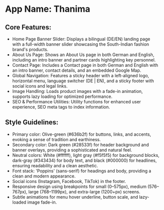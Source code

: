 # **App Name**: Thanima

## Core Features:

- Home Page Banner Slider: Displays a bilingual (DE/EN) landing page with a full-width banner slider showcasing the South-Indian fashion brand's products.
- About Us Page: Shows an About Us page in both German and English, including an intro banner and partner cards highlighting key personnel.
- Contact Page: Includes a Contact page in both German and English with an intro banner, contact details, and an embedded Google Map.
- Global Navigation: Features a sticky header with a left-aligned logo, horizontal menu, language switcher (DE | EN), and a sticky footer with social icons and legal links.
- Image Handling: Loads product images with a fade-in animation, supports lazy loading for optimized performance.
- SEO & Performance Utilities: Utility functions for enhanced user experience, SEO meta tags to index information.

## Style Guidelines:

- Primary color: Olive-green (#636b2f) for buttons, links, and accents, evoking a sense of tradition and earthiness.
- Secondary color: Dark green (#28533f) for header background and banner overlays, providing a sophisticated and natural feel.
- Neutral colors: White (#ffffff), light gray (#f5f5f5) for background blocks, dark-gray (#343434) for body text, and black (#000000) for headlines, ensuring readability and a clean aesthetic.
- Font stack: 'Poppins' (sans-serif) for headings and body, providing a clean and modern appearance.
- Social icons (Instagram, Facebook, TikTok) in the footer.
- Responsive design using breakpoints for small (0–575px), medium (576–767px), large (768–1199px), and extra-large (1200+px) screens.
- Subtle animations for menu hover underline, button scale, and lazy-loaded image fade-in.